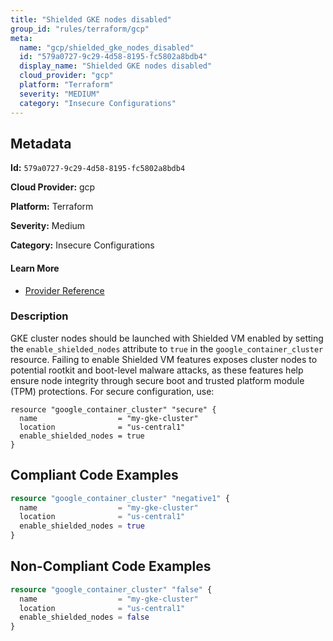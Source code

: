 ```yaml
---
title: "Shielded GKE nodes disabled"
group_id: "rules/terraform/gcp"
meta:
  name: "gcp/shielded_gke_nodes_disabled"
  id: "579a0727-9c29-4d58-8195-fc5802a8bdb4"
  display_name: "Shielded GKE nodes disabled"
  cloud_provider: "gcp"
  platform: "Terraform"
  severity: "MEDIUM"
  category: "Insecure Configurations"
---
```

## Metadata

**Id:** `579a0727-9c29-4d58-8195-fc5802a8bdb4`

**Cloud Provider:** gcp

**Platform:** Terraform

**Severity:** Medium

**Category:** Insecure Configurations

#### Learn More

 - [Provider Reference](https://registry.terraform.io/providers/hashicorp/google/latest/docs/resources/container_cluster#enable_shielded_nodes)

### Description

 GKE cluster nodes should be launched with Shielded VM enabled by setting the `enable_shielded_nodes` attribute to `true` in the `google_container_cluster` resource. Failing to enable Shielded VM features exposes cluster nodes to potential rootkit and boot-level malware attacks, as these features help ensure node integrity through secure boot and trusted platform module (TPM) protections. For secure configuration, use:

```
resource "google_container_cluster" "secure" {
  name                  = "my-gke-cluster"
  location              = "us-central1"
  enable_shielded_nodes = true
}
```


## Compliant Code Examples
```terraform
resource "google_container_cluster" "negative1" {
  name                  = "my-gke-cluster"
  location              = "us-central1"
  enable_shielded_nodes = true
}
```
## Non-Compliant Code Examples
```terraform
resource "google_container_cluster" "false" {
  name                  = "my-gke-cluster"
  location              = "us-central1"
  enable_shielded_nodes = false
}
```